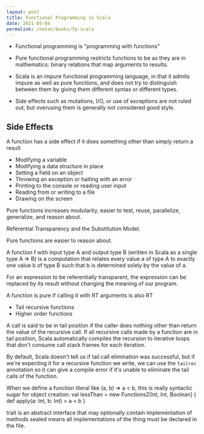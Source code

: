 ```yaml
---
layout: post
title: Functional Programming in Scala
date: 2021-05-04
permalink: /notes/books/fp-scala
---
```


* Functional programming is "programming with functions"

* Pure functional programming restricts functions to be as they are in mathematics: binary relations that map arguments to results.

* Scala is an impure functional programming language, in that it admits impure as well as pure functions, and does not try to distinguish between them by giving them different syntax or different types.

* Side effects such as mutations, I/O, or use of exceptions are not ruled out, but overusing them is generally not considered good style.

## Side Effects
A function has a side effect if it does something other than simply return a result

* Modifying a variable
* Modifying a data structure in place
* Setting a field on an object
* Throwing an exception or halting with an error
* Printing to the console or reading user input
* Reading from or writing to a file
* Drawing on the screen

Pure functions increases modularity, easier to test, reuse, parallelize, generalize, and reason about.

Referential Transparency and the Substitution Model.

Pure functions are easier to reason about.

A function f with input type A and output type B (written in Scala as a single type A => B) is a computation that relates every value a of type A to exactly one value b of type B such that b is determined solely by the value of a.

For an expression to be referentially transparent, the expression can be replaced by its result without changing the meaning of our program.

A function is pure if calling it with RT arguments is also RT

* Tail recursive functions
* Higher order functions

A call is said to be in tail position if the caller does nothing other than return the value of the recursive call.
If all recursive calls made by a function are in tail position, Scala automatically compiles the recursion to iterative loops that don't consume call stack frames for each iteration.

By default, Scala doesn't tell us if tail call elimination was successful, but if we're expecting it for a recursive function we write, we can use the `tailrec` annotation so it can give a compile error if it's unable to eliminate the tail calls of the function.

When we define a function literal like (a, b) => a < b, this is really syntactic sugar for object creation:
val lessThan = new Functions2[Int, Int, Boolean] {
	def apply(a: Int, b: Int) = a < b
}


trait is an abstract interface that may optionally contain implementation of methods
sealed means all implementations of the thing must be declared in the file.
